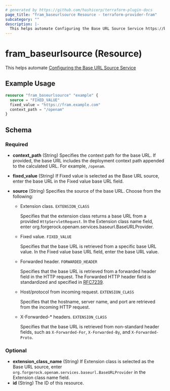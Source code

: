 ```yaml
---
# generated by https://github.com/hashicorp/terraform-plugin-docs
page_title: "fram_baseurlsource Resource - terraform-provider-fram"
subcategory: ""
description: |-
  This helps automate Configuring the Base URL Source Service https://backstage.forgerock.com/docs/am/6.5/oidc1-guide/index.html#configure-base-url-source
---
```


# fram_baseurlsource (Resource)

This helps automate [Configuring the Base URL Source Service](https://backstage.forgerock.com/docs/am/6.5/oidc1-guide/index.html#configure-base-url-source)

## Example Usage

```terraform
resource "fram_baseurlsource" "example" {
  source = "FIXED_VALUE"
  fixed_value = "https://fram.example.com"
  context_path = "/openam"
}
```

<!-- schema generated by tfplugindocs -->
## Schema

### Required

- **context_path** (String) Specifies the context path for the base URL. If provided, the base URL includes the deployment context path appended to the calculated URL. For example, `/openam`.
- **fixed_value** (String) If Fixed value is selected as the Base URL source, enter the base URL in the Fixed value base URL field.
- **source** (String) Specifies the source of the base URL. Choose from the following:

	- Extension class. `EXTENSION_CLASS`

		Specifies that the extension class returns a base URL from a provided `HttpServletRequest`. In the Extension class name field, enter org.forgerock.openam.services.baseurl.BaseURLProvider.
	- Fixed value. `FIXED_VALUE`

		Specifies that the base URL is retrieved from a specific base URL value. In the Fixed value base URL field, enter the base URL value.
	- Forwarded header. `FORWARDED_HEADER`

		Specifies that the base URL is retrieved from a forwarded header field in the HTTP request. The Forwarded HTTP header field is standardized and specified in [RFC7239](https://tools.ietf.org/html/rfc7239).
	- Host/protocol from incoming request. `EXTENSION_CLASS`

		Specifies that the hostname, server name, and port are retrieved from the incoming HTTP request.
	- X-Forwarded-* headers. `EXTENSION_CLASS`

		Specifies that the base URL is retrieved from non-standard header fields, such as `X-Forwarded-For`, `X-Forwarded-By`, and `X-Forwarded-Proto`.

### Optional

- **extension_class_name** (String) If Extension class is selected as the Base URL source, enter `org.forgerock.openam.services.baseurl.BaseURLProvider` in the Extension class name field.
- **id** (String) The ID of this resource.


